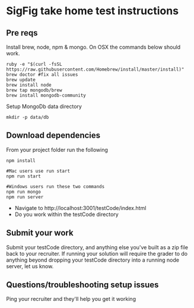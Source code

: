# SigFig take home test instructions

## Pre reqs
Install brew, node, npm & mongo. On OSX the commands below should work.

```
ruby -e "$(curl -fsSL https://raw.githubusercontent.com/Homebrew/install/master/install)"
brew doctor #fix all issues
brew update
brew install node
brew tap mongodb/brew
brew install mongodb-community
```

Setup MongoDb data directory
```
mkdir -p data/db
```

## Download dependencies
From your project folder run the following
```
npm install

#Mac users use run start
npm run start

#Windows users run these two commands
npm run mongo
npm run server
```
* Navigate to http://localhost:3001/testCode/index.html
* Do you work within the testCode directory

## Submit your work
Submit your testCode directory, and anything else you've built as a zip file back to your recruiter. If running your solution will require the grader to do anything beyond dropping your testCode directory into a running node server, let us know.


## Questions/troubleshooting setup issues
Ping your recruiter and they'll help you get it working
